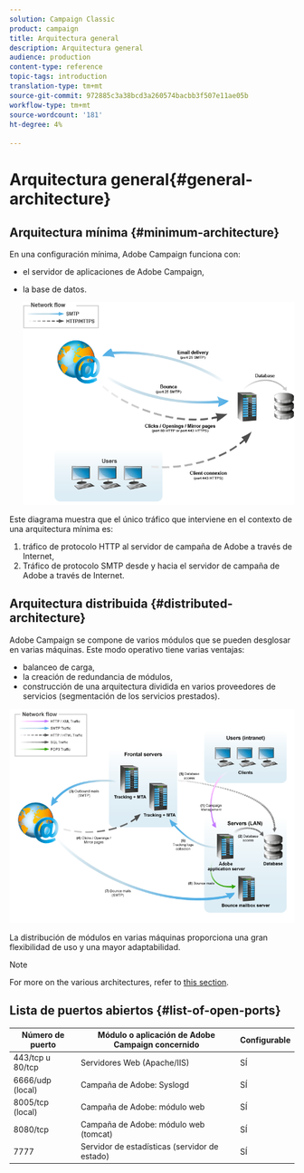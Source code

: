 ```yaml
---
solution: Campaign Classic
product: campaign
title: Arquitectura general
description: Arquitectura general
audience: production
content-type: reference
topic-tags: introduction
translation-type: tm+mt
source-git-commit: 972885c3a38bcd3a260574bacbb3f507e11ae05b
workflow-type: tm+mt
source-wordcount: '181'
ht-degree: 4%

---
```



# Arquitectura general{#general-architecture}

## Arquitectura mínima {#minimum-architecture}

En una configuración mínima, Adobe Campaign funciona con:

* el servidor de aplicaciones de Adobe Campaign,
* la base de datos.

   ![](assets/formation_exploitation.png)

Este diagrama muestra que el único tráfico que interviene en el contexto de una arquitectura mínima es:

1. tráfico de protocolo HTTP al servidor de campaña de Adobe a través de Internet,
1. Tráfico de protocolo SMTP desde y hacia el servidor de campaña de Adobe a través de Internet.

## Arquitectura distribuida {#distributed-architecture}

Adobe Campaign se compone de varios módulos que se pueden desglosar en varias máquinas. Este modo operativo tiene varias ventajas:

* balanceo de carga,
* la creación de redundancia de módulos,
* construcción de una arquitectura dividida en varios proveedores de servicios (segmentación de los servicios prestados).

![](assets/architecturerepartie.png)

La distribución de módulos en varias máquinas proporciona una gran flexibilidad de uso y una mayor adaptabilidad.

>[!NOTE]
>
>For more on the various architectures, refer to [this section](../../installation/using/general-architecture.md).

## Lista de puertos abiertos {#list-of-open-ports}

| Número de puerto | Módulo o aplicación de Adobe Campaign concernido | Configurable |
|---|---|---|
| 443/tcp u 80/tcp | Servidores Web (Apache/IIS) | SÍ |
| 6666/udp (local) | Campaña de Adobe: Syslogd | SÍ |
| 8005/tcp (local) | Campaña de Adobe: módulo web | SÍ |
| 8080/tcp | Campaña de Adobe: módulo web (tomcat) | SÍ |
| 7777 | Servidor de estadísticas (servidor de estado) | SÍ |

